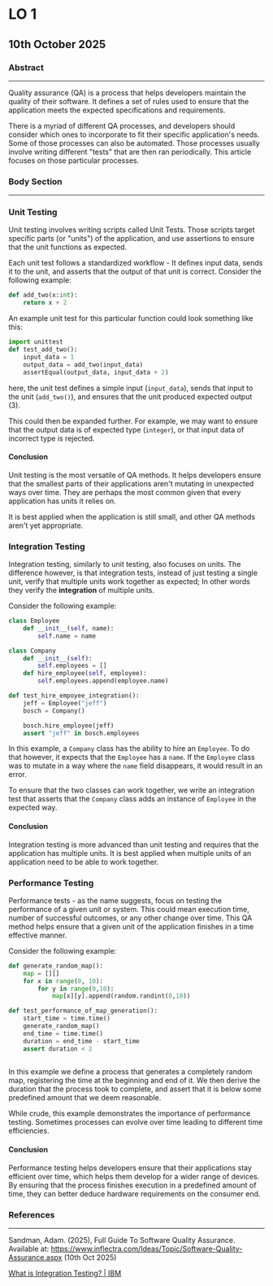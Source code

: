 # LO 1

## 10th October 2025

### Abstract

----------------------------------------------

Quality assurance (QA) is a process that helps developers maintain the quality of their software. It defines a set of rules used to ensure that the application meets the expected specifications and requirements.

There is a myriad of different QA processes, and developers should consider which ones to incorporate to fit their specific application's needs. Some of those processes can also be automated. Those processes usually involve writing different "tests" that are then ran periodically. This article focuses on those particular processes.

### Body Section

----------------------------------------------

### Unit Testing

Unit testing involves writing scripts called Unit Tests. Those scripts target specific parts (or "units") of the application, and use assertions to ensure that the unit functions as expected.

Each unit test follows a standardized workflow - It defines input data, sends it to the unit, and asserts that the output of that unit is correct. Consider the following example:

```python
def add_two(x:int):
    return x + 2
```

An example unit test for this particular function could look something like this:

```python
import unittest
def test_add_two():
    input_data = 1
    output_data = add_two(input_data)
    assertEqual(output_data, input_data + 2)
```

here, the unit test defines a simple input (`input_data`), sends that input to the unit (`add_two()`), and ensures that the unit produced expected output (3). 

This could then be expanded further. For example, we may want to ensure that the output data is of expected type (`integer`), or that input data of incorrect type is rejected.

#### Conclusion

Unit testing is the most versatile of QA methods. It helps developers ensure that the smallest parts of their applications aren't mutating in unexpected ways over time. They are perhaps the most common given that every application has units it relies on.

It is best applied when the application is still small, and other QA methods aren't yet appropriate. 



### Integration Testing

Integration testing, similarly to unit testing, also focuses on units. The difference however, is that integration tests, instead of just testing a single unit, verify that multiple units work together as expected; In other words they verify the **integration** of multiple units.

Consider the following example:

```python
class Employee
    def __init__(self, name):
        self.name = name

class Company
    def __init__(self):
        self.employees = []
    def hire_employee(self, employee):
        self.employees.append(employee.name)
```

```python
def test_hire_empoyee_integration():
    jeff = Employee("jeff")
    bosch = Company()

    bosch.hire_employee(jeff)
    assert "jeff" in bosch.employees
```

In this example, a `Company` class has the ability to hire an `Employee`. To do that however, it expects that the `Employee` has a `name`. If the `Employee` class was to mutate in a way where the `name` field disappears, it would result in an error.

To ensure that the two classes can work together, we write an integration test that asserts that the `Company` class adds an instance of `Employee` in the expected way.

#### Conclusion

Integration testing is more advanced than unit testing and requires that the application has multiple units. It is best applied when multiple units of an application need to be able to work together.



### Performance Testing

Performance tests - as the name suggests, focus on testing the performance of a given unit or system. This could mean execution time, number of successful outcomes, or any other change over time. This QA method helps ensure that a given unit of the application finishes in a time effective manner.

Consider the following example:

```python
def generate_random_map():
    map = [][]
    for x in range(0, 10):
        for y in range(0,10):
            map[x][y].append(random.randint(0,10))

def test_performance_of_map_generation():
    start_time = time.time()
    generate_random_map()
    end_time = time.time()
    duration = end_time - start_time
    assert duration < 2
    
```

In this example we define a process that generates a completely random map, registering the time at the beginning and end of it. We then derive the duration that the process took to complete, and assert that it is below some predefined amount that we deem reasonable.

While crude, this example demonstrates the importance of performance testing. Sometimes processes can evolve over time leading to different time efficiencies.

#### Conclusion

Performance testing helps developers ensure that their applications stay efficient over time, which helps them develop for a wider range of devices. By ensuring that the process finishes execution in a predefined amount of time, they can better deduce hardware requirements on the consumer end. 



### References

----------------------------------------------

Sandman, Adam. (2025), Full Guide To Software Quality Assurance. Available at: https://www.inflectra.com/Ideas/Topic/Software-Quality-Assurance.aspx (10th Oct 2025)



[What is Integration Testing? | IBM](https://www.ibm.com/think/topics/integration-testing)
